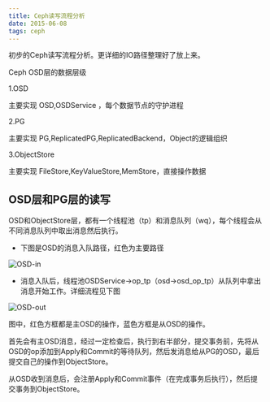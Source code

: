 ```yaml
---
title: Ceph读写流程分析
date: 2015-06-08
tags: ceph
---
```


初步的Ceph读写流程分析。更详细的IO路径整理好了放上来。

<!--more-->

Ceph OSD层的数据层级

1.OSD 
    
主要实现 OSD,OSDService ，每个数据节点的守护进程

2.PG
    
主要实现 PG,ReplicatedPG,ReplicatedBackend，Object的逻辑组织

3.ObjectStore

主要实现 FileStore,KeyValueStore,MemStore，直接操作数据


OSD层和PG层的读写
---

OSD和ObjectStore层，都有一个线程池（tp）和消息队列（wq），每个线程会从不同消息队列中取出消息然后执行。

* 下图是OSD的消息入队路径，红色为主要路径

![OSD-in](/images/2015-06-08-osd-in.jpg)

* 消息入队后，线程池OSDService->op_tp（osd->osd_op_tp）从队列中拿出消息开始工作。详细流程见下图

![OSD-out](/images/2015-06-08-osd-out.jpg)

图中，红色方框都是主OSD的操作，蓝色方框是从OSD的操作。

首先会有主OSD消息，经过一定检查后，执行到右半部分，提交事务前，先将从OSD的op添加到Apply和Commit的等待队列，然后发消息给从PG的OSD，最后提交自己的操作到ObjectStore。

从OSD收到消息后，会注册Apply和Commit事件（在完成事务后执行），然后提交事务到ObjectStore。
